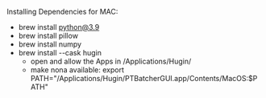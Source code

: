 Installing Dependencies for MAC:

- brew install python@3.9
- brew install pillow
- brew install numpy
- brew install --cask hugin
  - open and allow the Apps in /Applications/Hugin/
  - make nona available: export PATH="/Applications/Hugin/PTBatcherGUI.app/Contents/MacOS:$PATH"